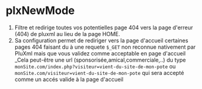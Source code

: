 # plxNewMode

1. Filtre et redirige toutes vos potentielles page 404 vers la page d'erreur (404) de pluxml au lieu de la page HOME.
2. Sa configuration permet de rediriger vers la page d'accueil certaines pages 404 faisant du à une requete `$_GET` non reconnue nativement par PluXml mais que vous validez comme acceptable en page d'accueil
 _Cela peut-être une url (sponsorisée,amical,commerciale,..) du type `monSite.com/index.php?visiteur=vient-du-site-de-mon-pote` ou `monSite.com/visiteur=vient-du-site-de-mon-pote` qui sera accepté comme un accés valide à la page d'accueil 


